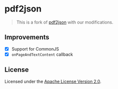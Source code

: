 # pdf2json

> This is a fork of [pdf2json](https://github.com/modesty/pdf2json) with our modifications.

## Improvements

- [x] Support for CommonJS
- [x] `onPageAndTextContent` callback

## License

Licensed under the [Apache License Version 2.0](https://github.com/modesty/pdf2json/blob/scratch/quadf-forms/license.txt).
